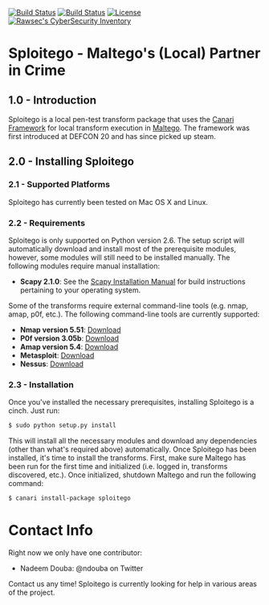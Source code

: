 [![Build Status](https://img.shields.io/github/forks/allfro/sploitego.svg)](https://github.com/allfro/sploitego)
[![Build Status](https://img.shields.io/github/stars/allfro/sploitego.svg)](https://github.com/allfro/sploitego)
[![License](https://img.shields.io/github/license/allfro/sploitego.svg)](https://github.com/allfro/sploitego)
[![Rawsec's CyberSecurity Inventory](https://inventory.rawsec.ml/img/badges/Rawsec-inventoried-FF5050_flat.svg)](https://inventory.rawsec.ml/tools.html#Sploitego)

Sploitego - Maltego's (Local) Partner in Crime
==============================================

## 1.0 - Introduction

Sploitego is a local pen-test transform package that uses the [Canari Framework](https://github.com/allfro/canari) for
local transform execution in [Maltego](http://paterva.com/). The framework was first introduced at DEFCON 20 and has
since picked up steam.

## 2.0 - Installing Sploitego

### 2.1 - Supported Platforms
Sploitego has currently been tested on Mac OS X and Linux.

### 2.2 - Requirements
Sploitego is only supported on Python version 2.6. The setup script will automatically download and install most of the
prerequisite modules, however, some modules will still need to be installed manually. The following modules require
manual installation:
* **Scapy 2.1.0**: See the
  [Scapy Installation Manual](http://www.secdev.org/projects/scapy/doc/installation.html) for build
  instructions pertaining to your operating system.

Some of the transforms require external command-line tools (e.g. nmap, amap, p0f, etc.). The following command-line
tools are currently supported:
* **Nmap version 5.51**: [Download](http://nmap.org/dist/?C=M&O=D)
* **P0f version 3.05b**: [Download](http://lcamtuf.coredump.cx/p0f3/releases/p0f-3.05b.tgz)
* **Amap version 5.4**: [Download](http://www.thc.org/releases/amap-5.4.tar.gz)
* **Metasploit**: [Download](http://downloads.metasploit.com/data/releases/framework-latest.tar.bz2)
* **Nessus**: [Download](http://www.tenable.com/products/nessus/nessus-product-overview)

### 2.3 - Installation
Once you've installed the necessary prerequisites, installing Sploitego is a cinch. Just run:

```bash
$ sudo python setup.py install
```

This will install all the necessary modules and download any dependencies (other than what's required above)
automatically. Once Sploitego has been installed, it's time to install the transforms. First, make sure Maltego has been
run for the first time and initialized (i.e. logged in, transforms discovered, etc.). Once initialized, shutdown Maltego
and run the following command:

```bash
$ canari install-package sploitego
```


# Contact Info

Right now we only have one contributor:

- Nadeem Douba: @ndouba on Twitter

Contact us any time! Sploitego is currently looking for help in various areas of the project.
